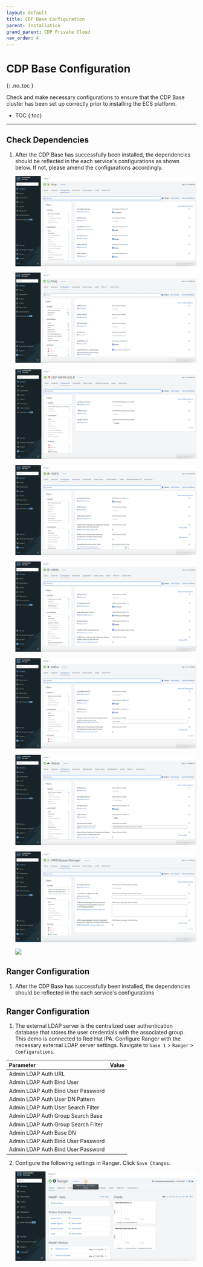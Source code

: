 ```yaml
---
layout: default
title: CDP Base Configuration
parent: Installation
grand_parent: CDP Private Cloud
nav_order: 4
---
```


# CDP Base Configuration
{: .no_toc }

Check and make necessary configurations to ensure that the CDP Base cluster has been set up correctly prior to installing the ECS platform. 

- TOC
{:toc}

---

## Check Dependencies

1. After the CDP Base has successfully been installed, the dependencies should be reflected in the each service's configurations as shown below. If not, please amend the configurations accordingly.

    ![](../../assets/images/cdpbase/hiveconfig.png)
    
    ![](../../assets/images/cdpbase/atlasconfig.png)
    
    ![](../../assets/images/cdpbase/solrconfig.png)
    
    ![](../../assets/images/cdpbase/hdfsconfig.png)
    
    ![](../../assets/images/cdpbase/yarnconfig.png)
    
    ![](../../assets/images/cdpbase/kafkaconfig.png)

    ![](../../assets/images/cdpbase/hbaseconfig.png)

    ![](../../assets/images/cdpbase/yarnqueueconfig.png)
    
    ![](../../assets/images/cdpbase/ozone.png)
    

## Ranger Configuration

1. After the CDP Base has successfully been installed, the dependencies should be reflected in the each service's configurations     

## Ranger Configuration

1. The external LDAP server is the centralized user authentication database that stores the user credentials with the associated group. This demo is connected to Red Hat IPA. Configure Ranger with the necessary external LDAP server settings. Navigate to `base 1` > `Ranger` > `Configurations`.

| Parameter       | Value         |
|:----------------|:------------------|
| Admin LDAP Auth URL          |   | 
| Admin LDAP Auth Bind User   |   | 
| Admin LDAP Auth Bind User Password  |   | 
| Admin LDAP Auth User DN Pattern |   | 
| Admin LDAP Auth User Search Filter |   | 
| Admin LDAP Auth Group Search Base |   | 
| Admin LDAP Auth Group Search Filter |   | 
| Admin LDAP Auth Base DN  |   | 
| Admin LDAP Auth Bind User Password  |   | 
| Admin LDAP Auth Bind User Password  |   | 

2. Configure the following settings in Ranger. Click `Save Changes`.

    ![](../../assets/images/cdpbase/rangersetting1.png)